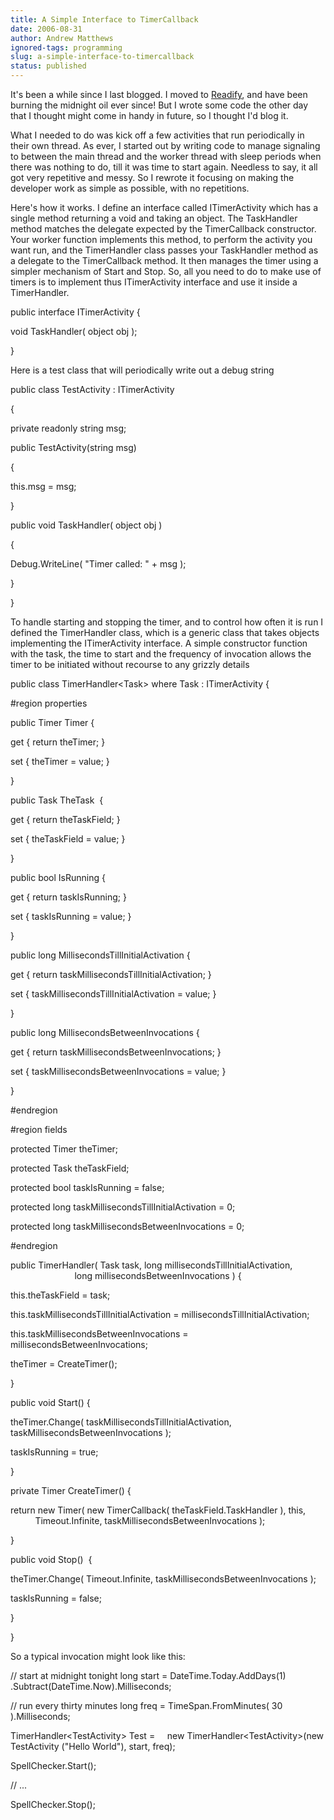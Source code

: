 ```yaml
---
title: A Simple Interface to TimerCallback
date: 2006-08-31
author: Andrew Matthews
ignored-tags: programming
slug: a-simple-interface-to-timercallback
status: published
---
```


It's been a while since I last blogged. I moved to [Readify](http://www.readify.net), and have been burning the midnight oil ever since! But I wrote some code the other day that I thought might come in handy in future, so I thought I'd blog it.

What I needed to do was kick off a few activities that run periodically in their own thread. As ever, I started out by writing code to manage signaling to between the main thread and the worker thread with sleep periods when there was nothing to do, till it was time to start again. Needless to say, it all got very repetitive and messy. So I rewrote it focusing on making the developer work as simple as possible, with no repetitions.

Here's how it works. I define an interface called ITimerActivity which has a single method returning a void and taking an object. The TaskHandler method matches the delegate expected by the TimerCallback constructor. Your worker function implements this method, to perform the activity you want run, and the TimerHandler class passes your TaskHandler method as a delegate to the TimerCallback method. It then manages the timer using a simpler mechanism of Start and Stop. So, all you need to do to make use of timers is to implement thus ITimerActivity interface and use it inside a TimerHandler.

public interface ITimerActivity
{

void TaskHandler( object obj );

}

Here is a test class that will periodically write out a debug string

public class TestActivity : ITimerActivity

{

private readonly string msg;

public TestActivity(string msg)

{

this.msg = msg;

}

public void TaskHandler( object obj )

{

Debug.WriteLine( "Timer called: " + msg );

}

}

To handle starting and stopping the timer, and to control how often it is run I defined the TimerHandler class, which is a generic class that takes objects implementing the ITimerActivity interface. A simple constructor function with the task, the time to start and the frequency of invocation allows the timer to be initiated without recourse to any grizzly details

public class TimerHandler\<Task\> where Task : ITimerActivity {

\#region properties

public Timer Timer {

get { return theTimer; }

set { theTimer = value; }

}

public Task TheTask  {

get { return theTaskField; }

set { theTaskField = value; }

}

public bool IsRunning {

get { return taskIsRunning; }

set { taskIsRunning = value; }

}

public long MillisecondsTillInitialActivation {

get { return taskMillisecondsTillInitialActivation; }

set { taskMillisecondsTillInitialActivation = value; }

}

public long MillisecondsBetweenInvocations {

get { return taskMillisecondsBetweenInvocations; }

set { taskMillisecondsBetweenInvocations = value; }

}

\#endregion

\#region fields

protected Timer theTimer;

protected Task theTaskField;

protected bool taskIsRunning = false;

protected long taskMillisecondsTillInitialActivation = 0;

protected long taskMillisecondsBetweenInvocations = 0;

\#endregion

public TimerHandler( Task task, long millisecondsTillInitialActivation,
                          long millisecondsBetweenInvocations ) {

this.theTaskField = task;

this.taskMillisecondsTillInitialActivation = millisecondsTillInitialActivation;

this.taskMillisecondsBetweenInvocations = millisecondsBetweenInvocations;

theTimer = CreateTimer();

}

public void Start() {

theTimer.Change( taskMillisecondsTillInitialActivation, taskMillisecondsBetweenInvocations );

taskIsRunning = true;

}

private Timer CreateTimer() {

return new Timer( new TimerCallback( theTaskField.TaskHandler ), this,
          Timeout.Infinite, taskMillisecondsBetweenInvocations );

}

public void Stop()  {

theTimer.Change( Timeout.Infinite, taskMillisecondsBetweenInvocations );

taskIsRunning = false;

}

}

So a typical invocation might look like this:

// start at midnight tonight
long start = DateTime.Today.AddDays(1)
    .Subtract(DateTime.Now).Milliseconds;

// run every thirty minutes
long freq = TimeSpan.FromMinutes( 30 ).Milliseconds;

TimerHandler\<TestActivity\> Test =
    new TimerHandler\<TestActivity\>(new TestActivity ("Hello World"), start, freq);

SpellChecker.Start();

// ...

SpellChecker.Stop();

